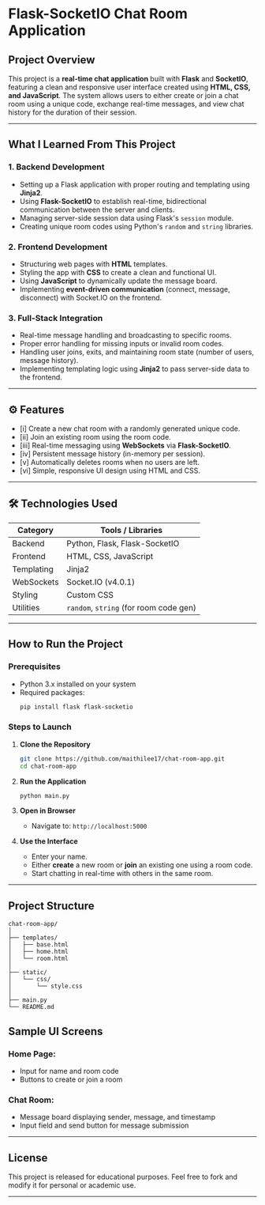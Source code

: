 # Flask-SocketIO Chat Room Application

##  Project Overview

This project is a **real-time chat application** built with **Flask** and **SocketIO**, featuring a clean and responsive user interface created using **HTML, CSS, and JavaScript**. The system allows users to either create or join a chat room using a unique code, exchange real-time messages, and view chat history for the duration of their session.

---

##  What I Learned From This Project

### 1. Backend Development
- Setting up a Flask application with proper routing and templating using **Jinja2**.
- Using **Flask-SocketIO** to establish real-time, bidirectional communication between the server and clients.
- Managing server-side session data using Flask's `session` module.
- Creating unique room codes using Python's `random` and `string` libraries.

### 2. Frontend Development
- Structuring web pages with **HTML** templates.
- Styling the app with **CSS** to create a clean and functional UI.
- Using **JavaScript** to dynamically update the message board.
- Implementing **event-driven communication** (connect, message, disconnect) with Socket.IO on the frontend.

### 3. Full-Stack Integration
- Real-time message handling and broadcasting to specific rooms.
- Proper error handling for missing inputs or invalid room codes.
- Handling user joins, exits, and maintaining room state (number of users, message history).
- Implementing templating logic using **Jinja2** to pass server-side data to the frontend.

---

## ⚙️ Features

- [i]   Create a new chat room with a randomly generated unique code.
- [ii]  Join an existing room using the room code.
- [iii] Real-time messaging using **WebSockets** via **Flask-SocketIO**.
- [iv]  Persistent message history (in-memory per session).
- [v]   Automatically deletes rooms when no users are left.
- [vi]  Simple, responsive UI design using HTML and CSS.

---

## 🛠 Technologies Used

| Category        | Tools / Libraries                      |
|-----------------|-----------------------------------------|
| Backend         | Python, Flask, Flask-SocketIO           |
| Frontend        | HTML, CSS, JavaScript                   |
| Templating      | Jinja2                                  |
| WebSockets      | Socket.IO (v4.0.1)                      |
| Styling         | Custom CSS                              |
| Utilities       | `random`, `string` (for room code gen)  |

---

##  How to Run the Project

###  Prerequisites

- Python 3.x installed on your system
- Required packages:
  ```bash
  pip install flask flask-socketio


###  Steps to Launch

1. **Clone the Repository**

   ```bash
   git clone https://github.com/maithilee17/chat-room-app.git
   cd chat-room-app
   ```

2. **Run the Application**

   ```bash
   python main.py
   ```

3. **Open in Browser**

   * Navigate to: `http://localhost:5000`

4. **Use the Interface**

   * Enter your name.
   * Either **create** a new room or **join** an existing one using a room code.
   * Start chatting in real-time with others in the same room.

---

##  Project Structure

```
chat-room-app/
│
├── templates/
│   ├── base.html
│   ├── home.html
│   └── room.html
│
├── static/
│   └── css/
│       └── style.css
│
├── main.py
└── README.md
```


##  Sample UI Screens

### Home Page:

* Input for name and room code
* Buttons to create or join a room

### Chat Room:

* Message board displaying sender, message, and timestamp
* Input field and send button for message submission

---

## License

This project is released for educational purposes. Feel free to fork and modify it for personal or academic use.

---



